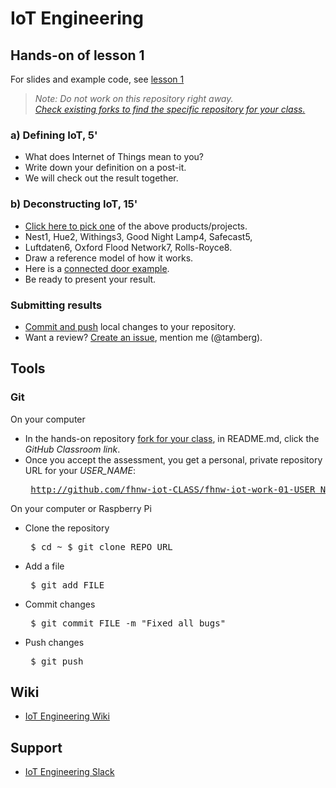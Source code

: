 # IoT Engineering
## Hands-on of lesson 1
For slides and example code, see [lesson 1](../../../fhnw-iot/blob/master/01/README.md)

> *Note: Do not work on this repository right away.*<br/>
> *[Check existing forks to find the specific repository for your class.](../../network/members)*

### a) Defining IoT, 5'
* What does Internet of Things mean to you?
* Write down your definition on a post-it.
* We will check out the result together.

### b) Deconstructing IoT, 15'
* [Click here to pick one](https://duckduckgo.com/?q=random+number+between+1+and+8) of the above products/projects.
* Nest1, Hue2, Withings3, Good Night Lamp4, Safecast5,
* Luftdaten6, Oxford Flood Network7, Rolls-Royce8.
* Draw a reference model of how it works.
* Here is a [connected door example](https://pbs.twimg.com/media/DaQ91NUXkAA_VFY.png:large).
* Be ready to present your result.

### Submitting results
* [Commit and push](#git) local changes to your repository.
* Want a review? [Create an issue](../../issues/new), mention me (@tamberg).

## Tools
### Git
On your computer
* In the hands-on repository [fork for your class](../../network/members), in README.md, click the _GitHub Classroom link_.
* Once you accept the assessment, you get a personal, private repository URL for your _USER_NAME_:<pre>
http://github.com/fhnw-iot-CLASS/fhnw-iot-work-01-USER_NAME</pre>

On your computer or Raspberry Pi
* Clone the repository<pre>
    $ cd ~
    $ git clone REPO_URL</pre>
* Add a file<pre>
    $ git add FILE</pre>
* Commit changes<pre>
    $ git commit FILE -m "Fixed all bugs"</pre>
* Push changes<pre>
    $ git push</pre>

## Wiki
- [IoT Engineering Wiki](https://github.com/tamberg/fhnw-iot/wiki)

## Support
- [IoT Engineering Slack](https://fhnw-iot.slack.com/)
